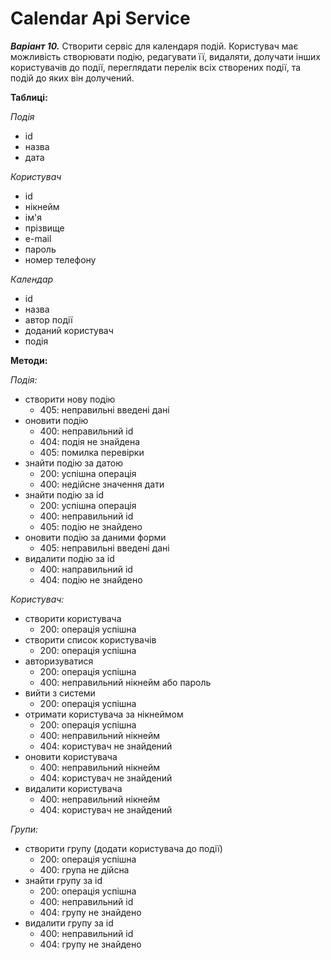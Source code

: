 # Calendar Api Service

**_Варіант 10._** Створити сервіс для календаря подій. 
Користувач має можливість створювати подію, редагувати її, 
видаляти, долучати інших користувачів до події, переглядати 
перелік всіх створених події, та подій до яких він долучений.

**Таблиці:** 

*Подія* </br>
- id </br>
- назва </br>
- дата </br>

*Користувач*</br>
- id </br>
- нікнейм </br>
- ім'я </br>
- прізвище </br>
- e-mail </br>
- пароль </br>
- номер телефону </br>

*Календар*</br>
- id </br>
- назва </br>
- автор події </br>
- доданий користувач </br>
- подія </br>

**Методи:**

*Подія:* </br>
- створити нову подію
  - 405: неправильні введені дані
- оновити подію 
  - 400: неправильний id
  - 404: подія не знайдена
  - 405: помилка перевірки
- знайти подію за датою
  - 200: успішна операція
  - 400: недійсне значення дати
- знайти подію за id 
  - 200: успішна операція
  - 400: неправильний id
  - 405: подію не знайдено
- оновити подію за даними форми
  - 405: неправильні введені дані
- видалити подію за id
  - 400: направильний id
  - 404: подію не знайдено

*Користувач:* </br>
- створити користувача
  - 200: операція успішна
- створити список користувачів
  - 200: операція успішна
- авторизуватися
  - 200: операція успішна
  - 400: неправильний нікнейм або пароль
- вийти з системи
  - 200: операція успішна
- отримати користувача за нікнеймом
  - 200: операція успішна
  - 400: неправильний нікнейм
  - 404: користувач не знайдений
- оновити користувача
  - 400: неправильний нікнейм
  - 404: користувач не знайдений
- видалити користувача
  - 400: неправильний нікнейм
  - 404: користувач не знайдений
  
*Групи:*
- створити групу (додати користувача до події)
  - 200: операція успішна
  - 400: група не дійсна
- знайти групу за id
  - 200: операція успішна
  - 400: неправильний id
  - 404: групу не знайдено
- видалити групу за id
  - 400: неправильний id
  - 404: групу не знайдено
